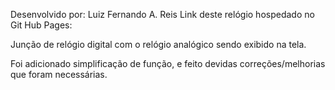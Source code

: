 Desenvolvido por: Luiz Fernando A. Reis
Link deste relógio hospedado no Git Hub Pages: 

Junção de relógio digital com o relógio analógico sendo exibido na tela.

Foi adicionado simplificação de função, e feito devidas correções/melhorias que foram necessárias.